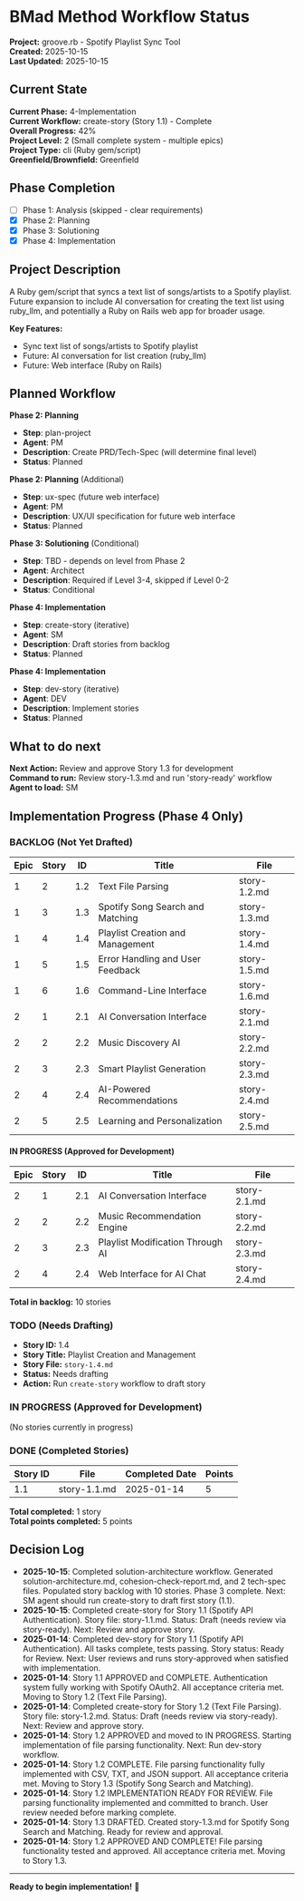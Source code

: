 # BMad Method Workflow Status

**Project:** groove.rb - Spotify Playlist Sync Tool  
**Created:** 2025-10-15  
**Last Updated:** 2025-10-15  

## Current State

**Current Phase:** 4-Implementation  
**Current Workflow:** create-story (Story 1.1) - Complete  
**Overall Progress:** 42%  
**Project Level:** 2 (Small complete system - multiple epics)  
**Project Type:** cli (Ruby gem/script)  
**Greenfield/Brownfield:** Greenfield  

## Phase Completion

- [ ] Phase 1: Analysis (skipped - clear requirements)
- [x] Phase 2: Planning
- [x] Phase 3: Solutioning
- [x] Phase 4: Implementation

## Project Description

A Ruby gem/script that syncs a text list of songs/artists to a Spotify playlist. Future expansion to include AI conversation for creating the text list using ruby_llm, and potentially a Ruby on Rails web app for broader usage.

**Key Features:**
- Sync text list of songs/artists to Spotify playlist
- Future: AI conversation for list creation (ruby_llm)
- Future: Web interface (Ruby on Rails)

## Planned Workflow

**Phase 2: Planning**
- **Step**: plan-project
- **Agent**: PM
- **Description**: Create PRD/Tech-Spec (will determine final level)
- **Status**: Planned

**Phase 2: Planning** (Additional)
- **Step**: ux-spec (future web interface)
- **Agent**: PM
- **Description**: UX/UI specification for future web interface
- **Status**: Planned

**Phase 3: Solutioning** (Conditional)
- **Step**: TBD - depends on level from Phase 2
- **Agent**: Architect
- **Description**: Required if Level 3-4, skipped if Level 0-2
- **Status**: Conditional

**Phase 4: Implementation**
- **Step**: create-story (iterative)
- **Agent**: SM
- **Description**: Draft stories from backlog
- **Status**: Planned

**Phase 4: Implementation**
- **Step**: dev-story (iterative)
- **Agent**: DEV
- **Description**: Implement stories
- **Status**: Planned

## What to do next

**Next Action:** Review and approve Story 1.3 for development  
**Command to run:** Review story-1.3.md and run 'story-ready' workflow  
**Agent to load:** SM 

## Implementation Progress (Phase 4 Only)

### BACKLOG (Not Yet Drafted)

| Epic | Story | ID  | Title | File |
| ---- | ----- | --- | ----- | ---- |
| 1 | 2 | 1.2 | Text File Parsing | story-1.2.md |
| 1 | 3 | 1.3 | Spotify Song Search and Matching | story-1.3.md |
| 1 | 4 | 1.4 | Playlist Creation and Management | story-1.4.md |
| 1 | 5 | 1.5 | Error Handling and User Feedback | story-1.5.md |
| 1 | 6 | 1.6 | Command-Line Interface | story-1.6.md |
| 2 | 1 | 2.1 | AI Conversation Interface | story-2.1.md |
| 2 | 2 | 2.2 | Music Discovery AI | story-2.2.md |
| 2 | 3 | 2.3 | Smart Playlist Generation | story-2.3.md |
| 2 | 4 | 2.4 | AI-Powered Recommendations | story-2.4.md |
| 2 | 5 | 2.5 | Learning and Personalization | story-2.5.md |

#### IN PROGRESS (Approved for Development)

| Epic | Story | ID  | Title | File |
| ---- | ----- | --- | ----- | ---- |
| 2 | 1 | 2.1 | AI Conversation Interface | story-2.1.md |
| 2 | 2 | 2.2 | Music Recommendation Engine | story-2.2.md |
| 2 | 3 | 2.3 | Playlist Modification Through AI | story-2.3.md |
| 2 | 4 | 2.4 | Web Interface for AI Chat | story-2.4.md |

**Total in backlog:** 10 stories

### TODO (Needs Drafting)

- **Story ID:** 1.4
- **Story Title:** Playlist Creation and Management
- **Story File:** `story-1.4.md`
- **Status:** Needs drafting
- **Action:** Run `create-story` workflow to draft story

### IN PROGRESS (Approved for Development)

(No stories currently in progress)

### DONE (Completed Stories)

| Story ID | File | Completed Date | Points |
| ---------- | ---- | -------------- | ------ |
| 1.1 | story-1.1.md | 2025-01-14 | 5 |

**Total completed:** 1 story  
**Total points completed:** 5 points

## Decision Log

- **2025-10-15**: Completed solution-architecture workflow. Generated solution-architecture.md, cohesion-check-report.md, and 2 tech-spec files. Populated story backlog with 10 stories. Phase 3 complete. Next: SM agent should run create-story to draft first story (1.1).
- **2025-10-15**: Completed create-story for Story 1.1 (Spotify API Authentication). Story file: story-1.1.md. Status: Draft (needs review via story-ready). Next: Review and approve story.
- **2025-01-14**: Completed dev-story for Story 1.1 (Spotify API Authentication). All tasks complete, tests passing. Story status: Ready for Review. Next: User reviews and runs story-approved when satisfied with implementation.
- **2025-01-14**: Story 1.1 APPROVED and COMPLETE. Authentication system fully working with Spotify OAuth2. All acceptance criteria met. Moving to Story 1.2 (Text File Parsing).
- **2025-01-14**: Completed create-story for Story 1.2 (Text File Parsing). Story file: story-1.2.md. Status: Draft (needs review via story-ready). Next: Review and approve story.
- **2025-01-14**: Story 1.2 APPROVED and moved to IN PROGRESS. Starting implementation of file parsing functionality. Next: Run dev-story workflow.
- **2025-01-14**: Story 1.2 COMPLETE. File parsing functionality fully implemented with CSV, TXT, and JSON support. All acceptance criteria met. Moving to Story 1.3 (Spotify Song Search and Matching).
- **2025-01-14**: Story 1.2 IMPLEMENTATION READY FOR REVIEW. File parsing functionality implemented and committed to branch. User review needed before marking complete.
- **2025-01-14**: Story 1.3 DRAFTED. Created story-1.3.md for Spotify Song Search and Matching. Ready for review and approval.
- **2025-01-14**: Story 1.2 APPROVED AND COMPLETE! File parsing functionality tested and approved. All acceptance criteria met. Moving to Story 1.3.

---

**Ready to begin implementation!** 🚀
